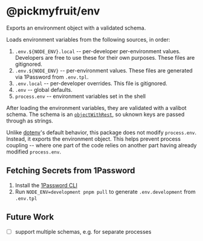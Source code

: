 # @pickmyfruit/env

Exports an environment object with a validated schema.

Loads environment variables from the following sources, in order:

1.  `.env.${NODE_ENV}.local` -- per-developer per-environment values.
    Developers are free to use these for their own purposes. These files are
    gitignored.
2.  `.env.${NODE_ENV}` -- per-environment values. These files are generated
    via 1Password from `.env.tpl`.
3.  `.env.local` -- per-developer overrides. This file is gitignored.
4.  `.env` -- global defaults.
5.  `process.env` -- environment variables set in the shell

After loading the environment variables, they are validated with a valibot
schema. The schema is an
[`objectWithRest`](https://valibot.dev/api/objectWithRest/),
so uknown keys are passed through as strings.

Unlike [dotenv](https://www.npmjs.com/package/dotenv)'s default behavior, this
package does not modify `process.env`. Instead, it exports the environment
object. This helps prevent process coupling -- where one part of the code
relies on another part having already modified `process.env`.

## Fetching Secrets from 1Password

1. Install the [1Password CLI](https://developer.1password.com/docs/cli/get-started/)
2. Run `NODE_ENV=development pnpm pull` to generate `.env.development` from
   `.env.tpl`

## Future Work

- [ ] support multiple schemas, e.g. for separate processes
